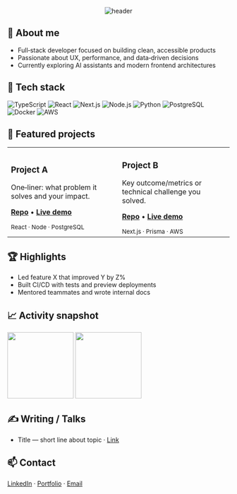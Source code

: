 <!-- Hero -->
<p align="center">
  <img src="https://capsule-render.vercel.app/api?type=soft&color=0:1D2671,100:C33764&height=140&text=Miriam%20Epstein&fontColor=ffffff&fontAlign=50&fontSize=48&desc=Full‑stack%20Developer&descAlign=50&descAlignY=75" alt="header"/>
</p>

## 👋 About me
- Full‑stack developer focused on building clean, accessible products
- Passionate about UX, performance, and data‑driven decisions
- Currently exploring AI assistants and modern frontend architectures

## 🧰 Tech stack
![TypeScript](https://img.shields.io/badge/TypeScript-3178C6?logo=typescript&logoColor=white)
![React](https://img.shields.io/badge/React-20232A?logo=react&logoColor=61DAFB)
![Next.js](https://img.shields.io/badge/Next.js-000000?logo=next.js&logoColor=white)
![Node.js](https://img.shields.io/badge/Node.js-43853D?logo=node.js&logoColor=white)
![Python](https://img.shields.io/badge/Python-3776AB?logo=python&logoColor=white)
![PostgreSQL](https://img.shields.io/badge/PostgreSQL-4169E1?logo=postgresql&logoColor=white)
![Docker](https://img.shields.io/badge/Docker-2496ED?logo=docker&logoColor=white)
![AWS](https://img.shields.io/badge/AWS-232F3E?logo=amazon-aws&logoColor=FF9900)

## 🚀 Featured projects
<table>
  <tr>
    <td width="50%">
      <h3>Project A</h3>
      <p>One‑liner: what problem it solves and your impact.</p>
      <p>
        <a href="https://github.com/Miriam-Epstein/PROJECT_A"><b>Repo</b></a> •
        <a href="https://demo.example.com"><b>Live demo</b></a>
      </p>
      <sub>React · Node · PostgreSQL</sub>
    </td>
    <td width="50%">
      <h3>Project B</h3>
      <p>Key outcome/metrics or technical challenge you solved.</p>
      <p>
        <a href="https://github.com/Miriam-Epstein/PROJECT_B"><b>Repo</b></a> •
        <a href="https://demo.example.com"><b>Live demo</b></a>
      </p>
      <sub>Next.js · Prisma · AWS</sub>
    </td>
  </tr>
</table>

## 🏆 Highlights
- Led feature X that improved Y by Z%
- Built CI/CD with tests and preview deployments
- Mentored teammates and wrote internal docs

## 📈 Activity snapshot
<!-- Optional: you can remove this whole section if לא רוצים גרפים -->
<p>
  <img src="https://github-readme-stats.vercel.app/api?username=Miriam-Epstein&show_icons=true&theme=tokyonight&hide_border=true" height="150" />
  <img src="https://github-readme-streak-stats.herokuapp.com?user=Miriam-Epstein&theme=tokyonight&hide_border=true" height="150" />
</p>

## ✍️ Writing / Talks
- Title — short line about topic · [Link](https://link)

## 📫 Contact
[LinkedIn](https://link) · [Portfolio](https://link) · [Email](mailto:you@example.com)
